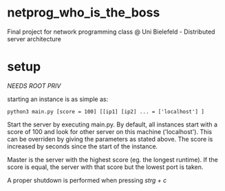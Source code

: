 # netprog_who_is_the_boss
Final project for network programming class @ Uni Bielefeld - Distributed server architecture

# setup

*NEEDS ROOT PRIV*

starting an instance is as simple as:

`python3 main.py [score = 100] [[ip1] [ip2] ... = ['localhost'] ]`

Start the server by executing main.py. By default, all instances start with a score of 100 and look for other server on this machine ('localhost'). This can be overriden by giving the parameters as stated above. The score is increased by seconds since the start of the instance.

Master is the server with the highest score (eg. the longest runtime). If the score is equal, the server with that score but the lowest port is taken.

A proper shutdown is performed when pressing *strg + c*